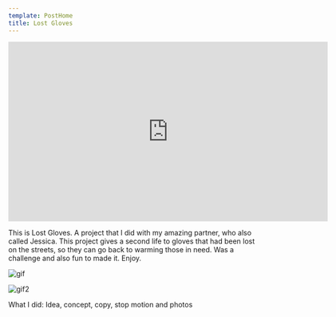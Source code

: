 ```yaml
---
template: PostHome
title: Lost Gloves
---
```

<iframe title="vimeo-player" src="https://player.vimeo.com/video/223200678" width="640" height="360" frameborder="0" allowfullscreen></iframe>

<div class="post-container">
 <div class="text-idea">

This is Lost Gloves. A project that I did with my amazing partner, who also called Jessica. This project gives a second life to gloves that had been lost on the streets, so they can go back to warming those in need. Was a challenge and also fun to made it. Enjoy.

  </div>
  <div class="img-idea">

![gif](https://ucarecdn.com/c0f47bfa-6451-4ced-94d3-eebda24a0a9a/)

![gif2](https://ucarecdn.com/78511679-d028-4cf4-aad3-bb130137dd72/)

  </div>
</div>

What I did: Idea, concept, copy, stop motion and photos